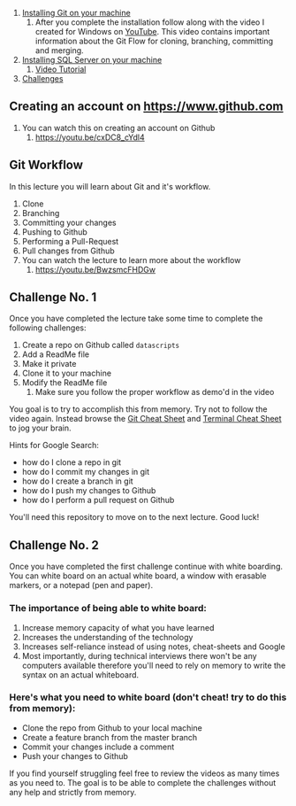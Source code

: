 1. [Installing Git on your machine](https://www.atlassian.com/git/tutorials/install-git)
   1. After you complete the installation follow along with the video I created for Windows on [YouTube](https://youtu.be/9vGEInAqHZs). This video contains important information about the Git Flow for cloning, branching, committing and merging.
1. [Installing SQL Server on your machine](https://database.guide/how-to-install-sql-server-on-a-mac/)
   1. [Video Tutorial](https://www.youtube.com/watch?v=BVNWRYPv78o)
1. [Challenges](git_challenges.md)

## Creating an account on https://www.github.com
1. You can watch this on creating an account on Github
   1. https://youtu.be/cxDC8_cYdl4

## Git Workflow
In this lecture you will learn about Git and it's workflow.

1. Clone
1. Branching
1. Committing your changes
1. Pushing to Github
1. Performing a Pull-Request
1. Pull changes from Github
1. You can watch the lecture to learn more about the workflow
   1. https://youtu.be/BwzsmcFHDGw
   
## Challenge No. 1
Once you have completed the lecture take some time to complete the following challenges:

1. Create a repo on Github called `datascripts`
1. Add a ReadMe file
1. Make it private
1. Clone it to your machine
1. Modify the ReadMe file
   1. Make sure you follow the proper workflow as demo'd in the video
   
You goal is to try to accomplish this from memory. Try not to follow the video again. Instead browse the [Git Cheat Sheet](cheatsheets/git.md) and [Terminal Cheat Sheet](cheatsheets/terminal.md) to jog your brain.

Hints for Google Search:
* how do I clone a repo in git
* how do I commit my changes in git
* how do I create a branch in git
* how do I push my changes to Github
* how do I perform a pull request on Github

You'll need this repository to move on to the next lecture. Good luck!

## Challenge No. 2
Once you have completed the first challenge continue with white boarding. You can white board on an actual white board, a window with erasable markers, or a notepad (pen and paper).

### The importance of being able to white board:
1. Increase memory capacity of what you have learned
1. Increases the understanding of the technology
1. Increases self-reliance instead of using notes, cheat-sheets and Google
1. Most importantly, during technical interviews there won't be any computers available therefore you'll need to rely on memory to write the syntax on an actual whiteboard.

### Here's what you need to white board (don't cheat! try to do this from memory):
* Clone the repo from Github to your local machine
* Create a feature branch from the master branch
* Commit your changes include a comment
* Push your changes to Github

If you find yourself struggling feel free to review the videos as many times as you need to. The goal is to be able to complete the challenges without any help and strictly from memory.
